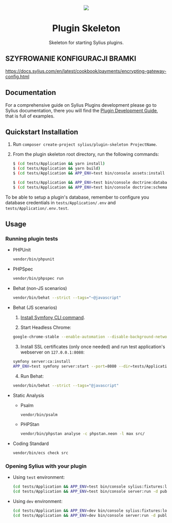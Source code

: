 <p align="center">
    <a href="https://sylius.com" target="_blank">
        <img src="https://demo.sylius.com/assets/shop/img/logo.png" />
    </a>
</p>

<h1 align="center">Plugin Skeleton</h1>

<p align="center">Skeleton for starting Sylius plugins.</p>

## SZYFROWANIE KONFIGURACJI BRAMKI
https://docs.sylius.com/en/latest/cookbook/payments/encrypting-gateway-config.html

## Documentation

For a comprehensive guide on Sylius Plugins development please go to Sylius documentation,
there you will find the <a href="https://docs.sylius.com/en/latest/plugin-development-guide/index.html">Plugin Development Guide</a>, that is full of examples.

## Quickstart Installation

1. Run `composer create-project sylius/plugin-skeleton ProjectName`.

2. From the plugin skeleton root directory, run the following commands:

    ```bash
    $ (cd tests/Application && yarn install)
    $ (cd tests/Application && yarn build)
    $ (cd tests/Application && APP_ENV=test bin/console assets:install public)

    $ (cd tests/Application && APP_ENV=test bin/console doctrine:database:create)
    $ (cd tests/Application && APP_ENV=test bin/console doctrine:schema:create)
    ```

To be able to setup a plugin's database, remember to configure you database credentials in `tests/Application/.env` and `tests/Application/.env.test`.

## Usage

### Running plugin tests

  - PHPUnit

    ```bash
    vendor/bin/phpunit
    ```

  - PHPSpec

    ```bash
    vendor/bin/phpspec run
    ```

  - Behat (non-JS scenarios)

    ```bash
    vendor/bin/behat --strict --tags="~@javascript"
    ```

  - Behat (JS scenarios)

    1. [Install Symfony CLI command](https://symfony.com/download).

    2. Start Headless Chrome:

      ```bash
      google-chrome-stable --enable-automation --disable-background-networking --no-default-browser-check --no-first-run --disable-popup-blocking --disable-default-apps --allow-insecure-localhost --disable-translate --disable-extensions --no-sandbox --enable-features=Metal --headless --remote-debugging-port=9222 --window-size=2880,1800 --proxy-server='direct://' --proxy-bypass-list='*' http://127.0.0.1
      ```

    3. Install SSL certificates (only once needed) and run test application's webserver on `127.0.0.1:8080`:

      ```bash
      symfony server:ca:install
      APP_ENV=test symfony server:start --port=8080 --dir=tests/Application/public --daemon
      ```

    4. Run Behat:

      ```bash
      vendor/bin/behat --strict --tags="@javascript"
      ```

  - Static Analysis

    - Psalm

      ```bash
      vendor/bin/psalm
      ```

    - PHPStan

      ```bash
      vendor/bin/phpstan analyse -c phpstan.neon -l max src/
      ```

  - Coding Standard

    ```bash
    vendor/bin/ecs check src
    ```

### Opening Sylius with your plugin

- Using `test` environment:

    ```bash
    (cd tests/Application && APP_ENV=test bin/console sylius:fixtures:load)
    (cd tests/Application && APP_ENV=test bin/console server:run -d public)
    ```

- Using `dev` environment:

    ```bash
    (cd tests/Application && APP_ENV=dev bin/console sylius:fixtures:load)
    (cd tests/Application && APP_ENV=dev bin/console server:run -d public)
    ```
